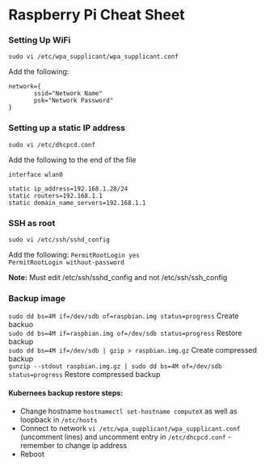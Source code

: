 # Raspberry Pi Cheat Sheet

### Setting Up WiFi

`sudo vi /etc/wpa_supplicant/wpa_supplicant.conf`

Add the following:

```
network={
       ssid="Network Name"
       psk="Network Password"
}
```

### Setting up a static IP address

`sudo vi /etc/dhcpcd.conf`

Add the following to the end of the file

```
interface wlan0

static ip_address=192.168.1.28/24
static routers=192.168.1.1
static domain_name_servers=192.168.1.1
```

### SSH as root

`sudo vi /etc/ssh/sshd_config`

Add the following:
`PermitRootLogin yes` <br />
`PermitRootLogin without-password` <br />

**Note:** Must edit /etc/ssh/sshd_config and not /etc/ssh/ssh_config

### Backup image
`sudo dd bs=4M if=/dev/sdb of=raspbian.img status=progress` Create backuo <br />
`sudo dd bs=4M if=raspbian.img of=/dev/sdb status=progress` Restore backup <br />
`sudo dd bs=4M if=/dev/sdb | gzip > raspbian.img.gz` Create compressed backup <br />
`gunzip --stdout raspbian.img.gz | sudo dd bs=4M of=/dev/sdb status=progress` Restore compressed backup <br />

#### Kubernees backup restore steps:
* Change hostname `hostnamectl set-hostname computeX` as well as loopback in `/etc/hosts`
* Connect to network `vi /etc/wpa_supplicant/wpa_supplicant.conf` (uncomment lines)  and uncomment entry in `/etc/dhcpcd.conf` - remember to change ip address
* Reboot



